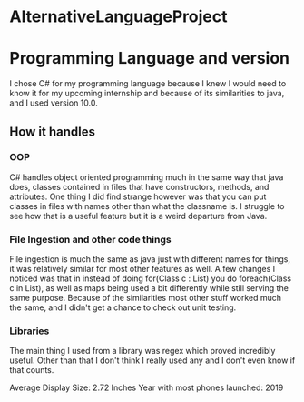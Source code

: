 # AlternativeLanguageProject
# Programming Language and version
I chose C# for my programming language because I knew I would need to know it for my upcoming internship and because of its similarities to java, and I used version 10.0.
## How it handles
### OOP
C# handles object oriented programming much in the same way that java does, classes contained in files that have constructors, methods, and attributes.
One thing I did find strange however was that you can put classes in files with names other than what the classname is. I struggle to see how that is a useful feature but it is a weird departure from Java.
### File Ingestion and other code things
File ingestion is much the same as java just with different names for things, it was relatively similar for most other features as well. A few changes I noticed was that in instead of doing 
for(Class c : List) you do foreach(Class c in List), as well as maps being used a bit differently while still serving the same purpose. Because of the similarities most other stuff worked much the same, and I didn't get a chance to 
check out unit testing.
### Libraries
The main thing I used from a library was regex which proved incredibly useful. Other than that I don't think I really used any and I don't even know if that counts.

Average Display Size: 2.72 Inches
Year with most phones launched: 2019

